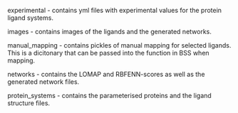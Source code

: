
experimental - contains yml files with experimental values for the protein ligand systems.

images - contains images of the ligands and the generated networks.

manual_mapping - contains pickles of manual mapping for selected ligands. This is a dicitonary that can be passed into the function in BSS when mapping.

networks - contains the LOMAP and RBFENN-scores as well as the generated network files.

protein_systems - contains the parameterised proteins and the ligand structure files.
